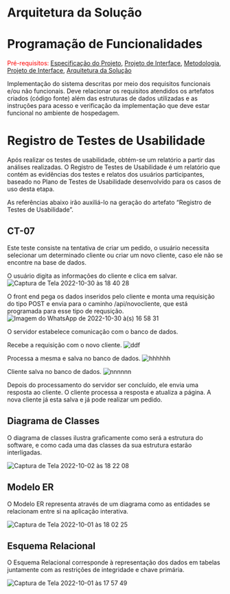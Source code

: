 # Arquitetura da Solução

# Programação de Funcionalidades

<span style="color:red">Pré-requisitos: <a href="2-Especificação do Projeto.md"> Especificação do Projeto</a></span>, <a href="3-Projeto de Interface.md"> Projeto de Interface</a>, <a href="4-Metodologia.md"> Metodologia</a>, <a href="3-Projeto de Interface.md"> Projeto de Interface</a>, <a href="5-Arquitetura da Solução.md"> Arquitetura da Solução</a>

Implementação do sistema descritas por meio dos requisitos funcionais e/ou não funcionais. Deve relacionar os requisitos atendidos os artefatos criados (código fonte) além das estruturas de dados utilizadas e as instruções para acesso e verificação da implementação que deve estar funcional no ambiente de hospedagem.

# Registro de Testes de Usabilidade

Após realizar os testes de usabilidade, obtém-se um relatório a partir das análises realizadas. O Registro de Testes de Usabilidade é um relatório que contém as evidências dos testes e relatos dos usuários participantes, baseado no Plano de Testes de Usabilidade desenvolvido para os casos de uso desta etapa.

As referências abaixo irão auxiliá-lo na geração do artefato “Registro de Testes de Usabilidade”.

## CT-07

Este teste consiste na tentativa de criar um pedido, o usuário necessita selecionar um determinado cliente ou criar um novo cliente, caso ele não se encontre na base de dados.

O usuário digita as informações do cliente e clica em salvar.
![Captura de Tela 2022-10-30 às 18 40 28](https://user-images.githubusercontent.com/98955531/198902796-54a501ba-a6da-47d0-b26a-3e191a5e057c.png)

O front end pega os dados inseridos pelo cliente e monta uma requisição do tipo POST e envia para o caminho /api/novocliente, que está programada para esse tipo de requsição.
![Imagem do WhatsApp de 2022-10-30 à(s) 16 58 31](https://user-images.githubusercontent.com/103695641/198917813-3e4fe0e1-505f-44ef-8713-cce482b7675e.jpg)

O servidor estabelece comunicação com o banco de dados.

Recebe a requisição com o novo cliente.
![ddf](https://user-images.githubusercontent.com/103695641/198918113-ba365df3-a5cc-4ad3-a887-c5cbc00e0b71.jpg)


Processa a mesma e salva no banco de dados.
![hhhhhh](https://user-images.githubusercontent.com/103695641/198918205-501f81ed-c72d-4f45-be83-71eabec5d38c.jpg)

Cliente salva no banco de dados.
![nnnnnn](https://user-images.githubusercontent.com/103695641/198918279-a466fb32-2ad2-46ae-8788-ed7701e947ff.jpg)

Depois do processamento do servidor ser concluído, ele envia uma resposta ao cliente. O cliente processa a resposta e atualiza a página.
A nova cliente já esta salva e já pode realizar um pedido.

## Diagrama de Classes

O diagrama de classes ilustra graficamente como será a estrutura do software, e como cada uma das classes da sua estrutura estarão interligadas.

![Captura de Tela 2022-10-02 às 18 22 08](https://user-images.githubusercontent.com/98955531/193477877-e83df3d8-cc41-40db-b41b-2cd3b38586aa.png)



## Modelo ER

O Modelo ER representa através de um diagrama como as entidades se relacionam entre si na aplicação interativa.

![Captura de Tela 2022-10-01 às 18 02 25](https://user-images.githubusercontent.com/98955531/193428246-56dd4437-0e96-4b22-b569-40ad1efa4a29.png)



## Esquema Relacional

O Esquema Relacional corresponde à representação dos dados em tabelas juntamente com as restrições de integridade e chave primária.

![Captura de Tela 2022-10-01 às 17 57 49](https://user-images.githubusercontent.com/98955531/193428090-b6dbb3b2-1b6f-4340-b2da-9545d342314f.png)
